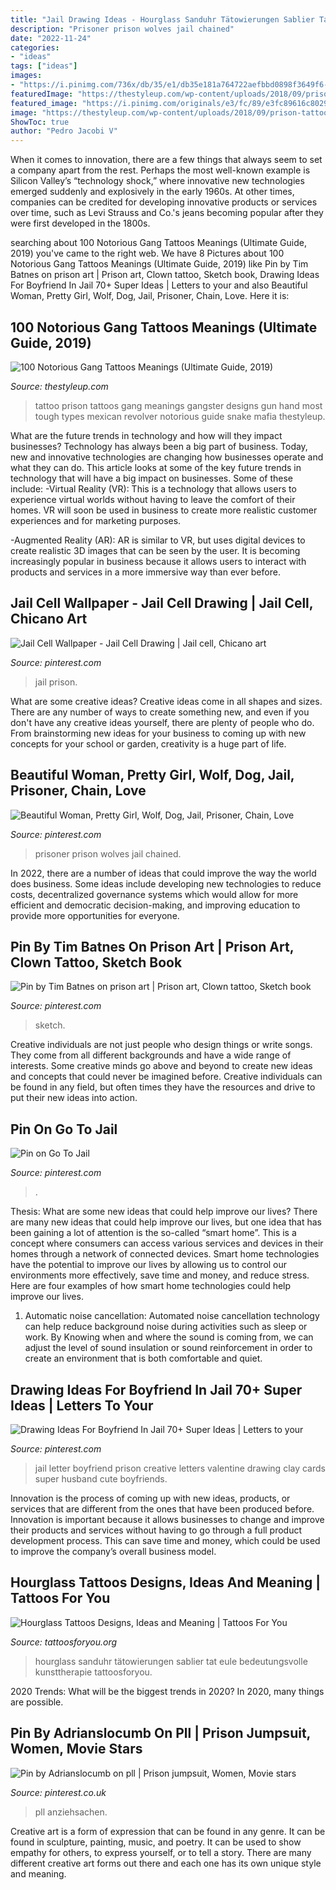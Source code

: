 ```yaml
---
title: "Jail Drawing Ideas - Hourglass Sanduhr Tätowierungen Sablier Tat Eule Bedeutungsvolle Kunsttherapie Tattoosforyou"
description: "Prisoner prison wolves jail chained"
date: "2022-11-24"
categories:
- "ideas"
tags: ["ideas"]
images:
- "https://i.pinimg.com/736x/db/35/e1/db35e181a764722aefbbd0898f3649f6--prison-break-cartoon-characters.jpg"
featuredImage: "https://thestyleup.com/wp-content/uploads/2018/09/prison-tattoo-42-650x650-650x650.jpg"
featured_image: "https://i.pinimg.com/originals/e3/fc/89/e3fc89616c8029b329ca887bb599eebf.jpg"
image: "https://thestyleup.com/wp-content/uploads/2018/09/prison-tattoo-42-650x650-650x650.jpg"
ShowToc: true
author: "Pedro Jacobi V"
---
```



When it comes to innovation, there are a few things that always seem to set a company apart from the rest. Perhaps the most well-known example is Silicon Valley’s “technology shock,” where innovative new technologies emerged suddenly and explosively in the early 1960s. At other times, companies can be credited for developing innovative products or services over time, such as Levi Strauss and Co.'s jeans becoming popular after they were first developed in the 1800s.

	

		
searching about 100 Notorious Gang Tattoos Meanings (Ultimate Guide, 2019) you've came to the right web. We have 8 Pictures about 100 Notorious Gang Tattoos Meanings (Ultimate Guide, 2019) like Pin by Tim Batnes on prison art | Prison art, Clown tattoo, Sketch book, Drawing Ideas For Boyfriend In Jail 70+ Super Ideas | Letters to your and also Beautiful Woman, Pretty Girl, Wolf, Dog, Jail, Prisoner, Chain, Love. Here it is:
		
    
## 100 Notorious Gang Tattoos Meanings (Ultimate Guide, 2019)

<img loading=lazy src="https://thestyleup.com/wp-content/uploads/2018/09/prison-tattoo-42-650x650-650x650.jpg" onerror="this.onerror=null;this.src='https://tse3.mm.bing.net/th?id=OIP.tSubDYie7RkikQFZEivpgQHaHa&amp;pid=15.1';" alt="100 Notorious Gang Tattoos Meanings (Ultimate Guide, 2019)">

_Source: thestyleup.com_

>tattoo prison tattoos gang meanings gangster designs gun hand most tough types mexican revolver notorious guide snake mafia thestyleup. 

	

What are the future trends in technology and how will they impact businesses?
Technology has always been a big part of business. Today, new and innovative technologies are changing how businesses operate and what they can do. This article looks at some of the key future trends in technology that will have a big impact on businesses. Some of these include:
-Virtual Reality (VR): This is a technology that allows users to experience virtual worlds without having to leave the comfort of their homes. VR will soon be used in business to create more realistic customer experiences and for marketing purposes.

-Augmented Reality (AR): AR is similar to VR, but uses digital devices to create realistic 3D images that can be seen by the user. It is becoming increasingly popular in business because it allows users to interact with products and services in a more immersive way than ever before.

    
## Jail Cell Wallpaper - Jail Cell Drawing | Jail Cell, Chicano Art

<img loading=lazy src="https://i.pinimg.com/736x/23/c4/c3/23c4c3d787228300523179a654e63753.jpg" onerror="this.onerror=null;this.src='https://tse3.mm.bing.net/th?id=OIP.UlwuYYYwg79q2vzewv-TmgHaFj&amp;pid=15.1';" alt="Jail Cell Wallpaper - Jail Cell Drawing | Jail cell, Chicano art">

_Source: pinterest.com_

>jail prison. 

	

What are some creative ideas?
Creative ideas come in all shapes and sizes. There are any number of ways to create something new, and even if you don't have any creative ideas yourself, there are plenty of people who do. From brainstorming new ideas for your business to coming up with new concepts for your school or garden, creativity is a huge part of life.

    
## Beautiful Woman, Pretty Girl, Wolf, Dog, Jail, Prisoner, Chain, Love

<img loading=lazy src="https://i.pinimg.com/736x/b1/13/e2/b113e2532aecde27954d2aebd8e959bd.jpg" onerror="this.onerror=null;this.src='https://tse3.mm.bing.net/th?id=OIP.ZOocRBd0lfBoTa5_fDCB0AHaLH&amp;pid=15.1';" alt="Beautiful Woman, Pretty Girl, Wolf, Dog, Jail, Prisoner, Chain, Love">

_Source: pinterest.com_

>prisoner prison wolves jail chained. 

	

In 2022, there are a number of ideas that could improve the way the world does business. Some ideas include developing new technologies to reduce costs, decentralized governance systems which would allow for more efficient and democratic decision-making, and improving education to provide more opportunities for everyone.

    
## Pin By Tim Batnes On Prison Art | Prison Art, Clown Tattoo, Sketch Book

<img loading=lazy src="https://i.pinimg.com/736x/c9/ea/31/c9ea3194028a7efb60c8685832a77ff2--prison-art.jpg" onerror="this.onerror=null;this.src='https://tse2.mm.bing.net/th?id=OIP.d9corbEatoKfkXc-hhX9FgHaHa&amp;pid=15.1';" alt="Pin by Tim Batnes on prison art | Prison art, Clown tattoo, Sketch book">

_Source: pinterest.com_

>sketch. 

	

Creative individuals are not just people who design things or write songs. They come from all different backgrounds and have a wide range of interests. Some creative minds go above and beyond to create new ideas and concepts that could never be imagined before. Creative individuals can be found in any field, but often times they have the resources and drive to put their new ideas into action.

    
## Pin On Go To Jail

<img loading=lazy src="https://i.pinimg.com/736x/db/35/e1/db35e181a764722aefbbd0898f3649f6--prison-break-cartoon-characters.jpg" onerror="this.onerror=null;this.src='https://tse2.mm.bing.net/th?id=OIP.adMbEFplEx-X2RBt7_8jxAHaE6&amp;pid=15.1';" alt="Pin on Go To Jail">

_Source: pinterest.com_

>. 

	

Thesis: What are some new ideas that could help improve our lives?
There are many new ideas that could help improve our lives, but one idea that has been gaining a lot of attention is the so-called “smart home”. This is a concept where consumers can access various services and devices in their homes through a network of connected devices. Smart home technologies have the potential to improve our lives by allowing us to control our environments more effectively, save time and money, and reduce stress. Here are four examples of how smart home technologies could help improve our lives.
1. Automatic noise cancellation: Automated noise cancellation technology can help reduce background noise during activities such as sleep or work. By Knowing when and where the sound is coming from, we can adjust the level of sound insulation or sound reinforcement in order to create an environment that is both comfortable and quiet.


    
## Drawing Ideas For Boyfriend In Jail 70+ Super Ideas | Letters To Your

<img loading=lazy src="https://i.pinimg.com/originals/e9/84/77/e984773cbedab7432935811040ac3979.jpg" onerror="this.onerror=null;this.src='https://tse4.mm.bing.net/th?id=OIP.MdD9NwsLgPHgmcCLaFf4SQAAAA&amp;pid=15.1';" alt="Drawing Ideas For Boyfriend In Jail 70+ Super Ideas | Letters to your">

_Source: pinterest.com_

>jail letter boyfriend prison creative letters valentine drawing clay cards super husband cute boyfriends. 

	

Innovation is the process of coming up with new ideas, products, or services that are different from the ones that have been produced before. Innovation is important because it allows businesses to change and improve their products and services without having to go through a full product development process. This can save time and money, which could be used to improve the company’s overall business model.

    
## Hourglass Tattoos Designs, Ideas And Meaning | Tattoos For You

<img loading=lazy src="https://www.tattoosforyou.org/wp-content/uploads/2013/11/Hourglass-Tattoo-Photo.jpg" onerror="this.onerror=null;this.src='https://tse4.mm.bing.net/th?id=OIP.Romyij0EI2A-2miA1Yi1kQHaLm&amp;pid=15.1';" alt="Hourglass Tattoos Designs, Ideas and Meaning | Tattoos For You">

_Source: tattoosforyou.org_

>hourglass sanduhr tätowierungen sablier tat eule bedeutungsvolle kunsttherapie tattoosforyou. 

	

2020 Trends: What will be the biggest trends in 2020?
In 2020, many things are possible.

    
## Pin By Adrianslocumb On Pll | Prison Jumpsuit, Women, Movie Stars

<img loading=lazy src="https://i.pinimg.com/originals/e3/fc/89/e3fc89616c8029b329ca887bb599eebf.jpg" onerror="this.onerror=null;this.src='https://tse1.mm.bing.net/th?id=OIP._4B1Mhv3SFBpX3R1sKwJ9QHaMN&amp;pid=15.1';" alt="Pin by Adrianslocumb on pll | Prison jumpsuit, Women, Movie stars">

_Source: pinterest.co.uk_

>pll anziehsachen. 

	

Creative art is a form of expression that can be found in any genre. It can be found in sculpture, painting, music, and poetry. It can be used to show empathy for others, to express yourself, or to tell a story. There are many different creative art forms out there and each one has its own unique style and meaning.

